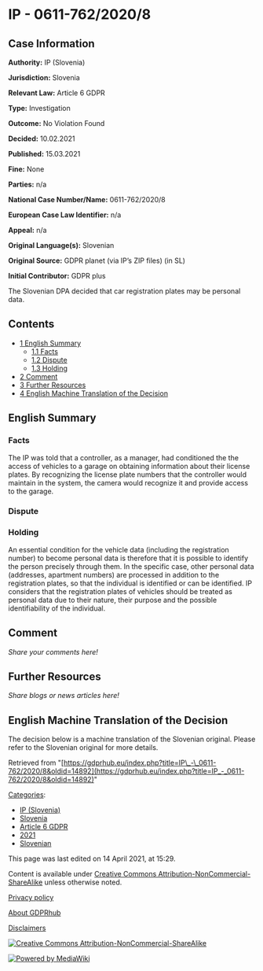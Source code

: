 # IP - 0611-762/2020/8

## Case Information

**Authority:** IP (Slovenia)

**Jurisdiction:** Slovenia

**Relevant Law:** Article 6 GDPR

**Type:** Investigation

**Outcome:** No Violation Found

**Decided:** 10.02.2021

**Published:** 15.03.2021

**Fine:** None

**Parties:** n/a

**National Case Number/Name:** 0611-762/2020/8

**European Case Law Identifier:** n/a

**Appeal:** n/a

**Original Language(s):** Slovenian

**Original Source:** GDPR planet (via IP’s ZIP files) (in SL)

**Initial Contributor:** GDPR plus

The Slovenian DPA decided that car registration plates may be personal data.

## Contents

*   [1 English Summary](#English_Summary)
    *   [1.1 Facts](#Facts)
    *   [1.2 Dispute](#Dispute)
    *   [1.3 Holding](#Holding)
*   [2 Comment](#Comment)
*   [3 Further Resources](#Further_Resources)
*   [4 English Machine Translation of the Decision](#English_Machine_Translation_of_the_Decision)

## English Summary

### Facts

The IP was told that a controller, as a manager, had conditioned the the access of vehicles to a garage on obtaining information about their license plates. By recognizing the license plate numbers that the controller would maintain in the system, the camera would recognize it and provide access to the garage.

### Dispute

### Holding

An essential condition for the vehicle data (including the registration number) to become personal data is therefore that it is possible to identify the person precisely through them. In the specific case, other personal data (addresses, apartment numbers) are processed in addition to the registration plates, so that the individual is identified or can be identified. IP considers that the registration plates of vehicles should be treated as personal data due to their nature, their purpose and the possible identifiability of the individual.

## Comment

_Share your comments here!_

## Further Resources

_Share blogs or news articles here!_

## English Machine Translation of the Decision

The decision below is a machine translation of the Slovenian original. Please refer to the Slovenian original for more details.

Retrieved from "[https://gdprhub.eu/index.php?title=IP\_-\_0611-762/2020/8&oldid=14892](https://gdprhub.eu/index.php?title=IP_-_0611-762/2020/8&oldid=14892)"

[Categories](/index.php?title=Special:Categories "Special:Categories"):

*   [IP (Slovenia)](/index.php?title=Category:IP_\(Slovenia\) "Category:IP (Slovenia)")
*   [Slovenia](/index.php?title=Category:Slovenia "Category:Slovenia")
*   [Article 6 GDPR](/index.php?title=Category:Article_6_GDPR "Category:Article 6 GDPR")
*   [2021](/index.php?title=Category:2021 "Category:2021")
*   [Slovenian](/index.php?title=Category:Slovenian "Category:Slovenian")

This page was last edited on 14 April 2021, at 15:29.

Content is available under [Creative Commons Attribution-NonCommercial-ShareAlike](https://creativecommons.org/licenses/by-nc-sa/4.0/) unless otherwise noted.

[Privacy policy](/index.php?title=GDPRhub:Privacy_policy)

[About GDPRhub](/index.php?title=GDPRhub:About)

[Disclaimers](/index.php?title=GDPRhub:General_disclaimer)

[![Creative Commons Attribution-NonCommercial-ShareAlike](/resources/assets/licenses/cc-by-nc-sa.png)](https://creativecommons.org/licenses/by-nc-sa/4.0/)

[![Powered by MediaWiki](/resources/assets/poweredby_mediawiki_88x31.png)](https://www.mediawiki.org/)